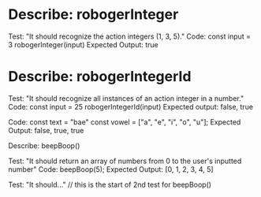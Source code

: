 # Describe: robogerInteger

Test: "It should recognize the action integers (1, 3, 5)."
Code: 
    const input = 3
    robogerInteger(input)
Expected Output: true

# Describe: robogerIntegerId

Test: "It should recognize all instances of an action integer in a number."
Code:
    const input = 25
    robogerIntegerId(input)
Expected output: false, true

Code:
const text = "bae"
const vowel = ["a", "e", "i", "o", "u"];
Expected Output: false, true, true

Describe: beepBoop()

Test: "It should return an array of numbers from 0 to the user's inputted number"
Code: beepBoop(5);
Expected Output: [0, 1, 2, 3, 4, 5]

Test: "It should..." // this is the start of 2nd test for beepBoop()